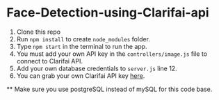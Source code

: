 # Face-Detection-using-Clarifai-api

1. Clone this repo
2. Run `npm install` to create `node_modules` folder.
3. Type `npm start` in the terminal to run the app.
4. You must add your own API key in the `controllers/image.js` file to connect to Clarifai API.
5. Add your own database credentials to `server.js` line 12.
6. You can grab your own Clarifai API key [here](https://www.clarifai.com/).
   
   

** Make sure you use postgreSQL instead of mySQL for this code base.
